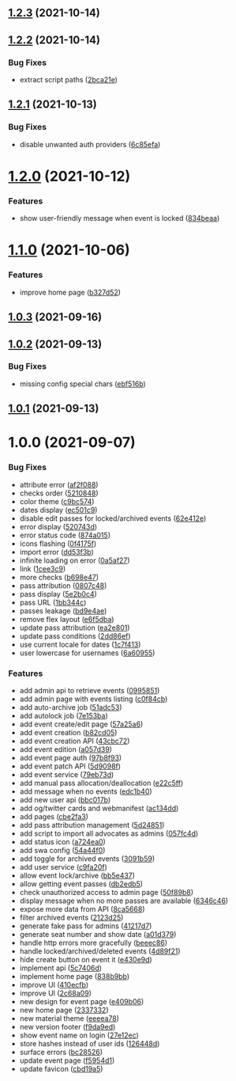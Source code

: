 ## [1.2.3](https://github.com/sinedied/azure-checkin/compare/1.2.2...1.2.3) (2021-10-14)

## [1.2.2](https://github.com/sinedied/azure-checkin/compare/1.2.1...1.2.2) (2021-10-14)

### Bug Fixes

- extract script paths ([2bca21e](https://github.com/sinedied/azure-checkin/commit/2bca21ebfc54255b9d99e7ac5b91a3cab0e2dcbf))

## [1.2.1](https://github.com/sinedied/azure-checkin/compare/1.2.0...1.2.1) (2021-10-13)

### Bug Fixes

- disable unwanted auth providers ([6c85efa](https://github.com/sinedied/azure-checkin/commit/6c85efa31491febbcb49ec2195c5344407f3148f))

# [1.2.0](https://github.com/sinedied/azure-checkin/compare/1.1.0...1.2.0) (2021-10-12)

### Features

- show user-friendly message when event is locked ([834beaa](https://github.com/sinedied/azure-checkin/commit/834beaa7dced4865c28f4ccd4860820956618369))

# [1.1.0](https://github.com/sinedied/azure-checkin/compare/1.0.3...1.1.0) (2021-10-06)

### Features

- improve home page ([b327d52](https://github.com/sinedied/azure-checkin/commit/b327d52405824fd366c772b8ad0748affba80463))

## [1.0.3](https://github.com/sinedied/azure-checkin/compare/1.0.2...1.0.3) (2021-09-16)

## [1.0.2](https://github.com/sinedied/azure-checkin/compare/1.0.1...1.0.2) (2021-09-13)

### Bug Fixes

- missing config special chars ([ebf516b](https://github.com/sinedied/azure-checkin/commit/ebf516bbe48343277fd0752df4e557a9ca18c142))

## [1.0.1](https://github.com/sinedied/azure-checkin/compare/1.0.0...1.0.1) (2021-09-13)

# 1.0.0 (2021-09-07)

### Bug Fixes

- attribute error ([af2f088](https://github.com/sinedied/azure-checkin/commit/af2f08889fb33af58c976d34c15963bed3063afa))
- checks order ([5210848](https://github.com/sinedied/azure-checkin/commit/52108480b392420ded87990a173225feac37292e))
- color theme ([c9bc574](https://github.com/sinedied/azure-checkin/commit/c9bc574155c12868f301e653f97d13cabaa9b767))
- dates display ([ec501c9](https://github.com/sinedied/azure-checkin/commit/ec501c9f68d674d1f8e75382e6f47271736bb980))
- disable edit passes for locked/archived events ([62e412e](https://github.com/sinedied/azure-checkin/commit/62e412e7df12c34834abd851e10baf33d550a88c))
- error display ([520743d](https://github.com/sinedied/azure-checkin/commit/520743d9b3317b0a040595b7061d01d6ee7ad069))
- error status code ([874a015](https://github.com/sinedied/azure-checkin/commit/874a01543bc4eda967126bd76f108ef8545b4fcf))
- icons flashing ([0f4175f](https://github.com/sinedied/azure-checkin/commit/0f4175ffb92eef8d86eac414fd3d073f8f23bdea))
- import error ([dd53f3b](https://github.com/sinedied/azure-checkin/commit/dd53f3be19732cf13afee3e9476c81c1a3864959))
- infinite loading on error ([0a5af27](https://github.com/sinedied/azure-checkin/commit/0a5af270bde664c28bccf5b6ae3b26664d0a5b03))
- link ([1cee3c9](https://github.com/sinedied/azure-checkin/commit/1cee3c9ac63ac8ba63edb1d1e4827caef8a31c19))
- more checks ([b698e47](https://github.com/sinedied/azure-checkin/commit/b698e47fa35658ab6b3ca3de8964d1e5aad96a40))
- pass attribution ([0807c48](https://github.com/sinedied/azure-checkin/commit/0807c48228dda42f05a92004f3ed149f03cc4621))
- pass display ([5e2b0c4](https://github.com/sinedied/azure-checkin/commit/5e2b0c44e391079016a41a3623156d5730d3fcf2))
- pass URL ([1bb344c](https://github.com/sinedied/azure-checkin/commit/1bb344c2566349f827b45e4d6c36ffcc21ffb8e5))
- passes leakage ([bd9e4ae](https://github.com/sinedied/azure-checkin/commit/bd9e4ae391d5b5fed413411bfea614b9eec91c44))
- remove flex layout ([e6f5dba](https://github.com/sinedied/azure-checkin/commit/e6f5dba70abbe7f8632be8f5f3bf45d2e754bd37))
- update pass attribution ([ea2e801](https://github.com/sinedied/azure-checkin/commit/ea2e8010882a8ce4403ce139b5b98df892b52534))
- update pass conditions ([2dd86ef](https://github.com/sinedied/azure-checkin/commit/2dd86ef9b7ecb102268963ef54cee707914ebe10))
- use current locale for dates ([1c7f413](https://github.com/sinedied/azure-checkin/commit/1c7f413be06fdb05a1d858eed7f2ab3553599dc7))
- user lowercase for usernames ([6a60955](https://github.com/sinedied/azure-checkin/commit/6a609550e0cce8a872a30cee2f0117343d036a73))

### Features

- add admin api to retrieve events ([0995851](https://github.com/sinedied/azure-checkin/commit/09958515f9d294e3ceb68927d15f304ac580f2c2))
- add admin page with events listing ([c0f84cb](https://github.com/sinedied/azure-checkin/commit/c0f84cb0eda1bd41950bfe741ea3e8629a4e4d89))
- add auto-archive job ([51adc53](https://github.com/sinedied/azure-checkin/commit/51adc53ce4d60197cd4d2d56577ecfaf3a535e14))
- add autolock job ([7e153ba](https://github.com/sinedied/azure-checkin/commit/7e153badbc0a0d6f26b7664e02147a24b0a84f31))
- add event create/edit page ([57a25a6](https://github.com/sinedied/azure-checkin/commit/57a25a609e8046bc56f053dacb6981cd329968d1))
- add event creation ([b82cd05](https://github.com/sinedied/azure-checkin/commit/b82cd05600dc552c36fba588813af327bc49c89c))
- add event creation API ([43cbc72](https://github.com/sinedied/azure-checkin/commit/43cbc720c90674ff6d40334c0e182cadd47dacdb))
- add event edition ([a057d39](https://github.com/sinedied/azure-checkin/commit/a057d399a83e68c30c60e62810b920179daeed8b))
- add event page auth ([97b8f93](https://github.com/sinedied/azure-checkin/commit/97b8f936825dcbf3d6c1b2358231949cf9a3f2e0))
- add event patch API ([5d9098f](https://github.com/sinedied/azure-checkin/commit/5d9098fbfcce686db073f23a6bbf61615f9bd3b9))
- add event service ([79eb73d](https://github.com/sinedied/azure-checkin/commit/79eb73d95acda7bf30444e71383221beb9f6d515))
- add manual pass allocation/deallocation ([e22c5ff](https://github.com/sinedied/azure-checkin/commit/e22c5ff8e26766517fe512182bfa8263ab8d72b1))
- add message when no events ([edc1b40](https://github.com/sinedied/azure-checkin/commit/edc1b409ce406b0d4053a400dae4c1628bb03fec))
- add new user api ([bbc017b](https://github.com/sinedied/azure-checkin/commit/bbc017bd1b55db0f3400f9ae1223ceb4d55fb925))
- add og/twitter cards and webmanifest ([ac134dd](https://github.com/sinedied/azure-checkin/commit/ac134dd36758e9bfe76f24edf6e4ae69765668c0))
- add pages ([cbe2fa3](https://github.com/sinedied/azure-checkin/commit/cbe2fa318f926dec298355874bd89b4a6ac7d8c0))
- add pass attribution management ([5d24851](https://github.com/sinedied/azure-checkin/commit/5d2485110a66fe458516ff076d83f9127a657e04))
- add script to import all advocates as admins ([057fc4d](https://github.com/sinedied/azure-checkin/commit/057fc4d1b190ae6d12250405e73b7fc8dae1db59))
- add status icon ([a724ea0](https://github.com/sinedied/azure-checkin/commit/a724ea007ff89607d54516dddad7408b79a0a3b8))
- add swa config ([54a44f0](https://github.com/sinedied/azure-checkin/commit/54a44f0444835c8a58f7eda5d70239f2c7a48646))
- add toggle for archived events ([3091b59](https://github.com/sinedied/azure-checkin/commit/3091b598bd6f8220c53c099bdd819c31b32c7bbb))
- add user service ([c9fa20f](https://github.com/sinedied/azure-checkin/commit/c9fa20f6631fa698fa0d8b70d15c92f39040c671))
- allow event lock/archive ([bb5e437](https://github.com/sinedied/azure-checkin/commit/bb5e437029fab32830f5258064b6e66b56eb4bf0))
- allow getting event passes ([db2edb5](https://github.com/sinedied/azure-checkin/commit/db2edb525b65c11c37b1bebef402c4c1360b98c2))
- check unauthorized access to admin page ([50f89b8](https://github.com/sinedied/azure-checkin/commit/50f89b8d8d60f4a9f4a15aaf5e54e261b5c0e7da))
- display message when no more passes are available ([6346c46](https://github.com/sinedied/azure-checkin/commit/6346c46660c43515b84533eb487fde6ce6b46d66))
- expose more data from API ([8ca5668](https://github.com/sinedied/azure-checkin/commit/8ca5668ca35547213e998c5a3852c679a4a46fb3))
- filter archived events ([2123d25](https://github.com/sinedied/azure-checkin/commit/2123d25929d75d832fd05bd8c7bcdc940c7f29a9))
- generate fake pass for admins ([41217d7](https://github.com/sinedied/azure-checkin/commit/41217d74b8cc676d8a623bf0ffbd0a54819e78e2))
- generate seat number and show date ([a01d379](https://github.com/sinedied/azure-checkin/commit/a01d379a1c05067b7b52681391be948fb916622d))
- handle http errors more gracefully ([beeec86](https://github.com/sinedied/azure-checkin/commit/beeec8602999e1a98c4cb5fb9ddda5a66c20691c))
- handle locked/archived/deleted events ([4d89f21](https://github.com/sinedied/azure-checkin/commit/4d89f21bdf3ee5cb85225acf9c4f3efcd214fd8f))
- hide create button on event it ([e430e9d](https://github.com/sinedied/azure-checkin/commit/e430e9debc3ca2127c4230f87e8012d30d96e7f6))
- implement api ([5c7406d](https://github.com/sinedied/azure-checkin/commit/5c7406dab243bdf734f0191b63f1aa47e3c9c745))
- implement home page ([838b9bb](https://github.com/sinedied/azure-checkin/commit/838b9bbfa16e64d0e11f8400c9d2b5d9eb971b46))
- improve UI ([410ecfb](https://github.com/sinedied/azure-checkin/commit/410ecfbb28c2748034398762f3784cde692d9198))
- improve UI ([2c68a09](https://github.com/sinedied/azure-checkin/commit/2c68a091b5d3ddebf4e750029dae1dc9928e8f19))
- new design for event page ([e409b06](https://github.com/sinedied/azure-checkin/commit/e409b06660cb993b8c75e99b5fed53f44d6dff89))
- new home page ([2337332](https://github.com/sinedied/azure-checkin/commit/2337332f17e78f478a4a4060db48c610190a8f5f))
- new material theme ([eeeea78](https://github.com/sinedied/azure-checkin/commit/eeeea78561b9b85f9b7d721b274ea0db182cd08d))
- new version footer ([f9da9ed](https://github.com/sinedied/azure-checkin/commit/f9da9ed7d8535896a717dd51107d95a3c93605ad))
- show event name on login ([27e12ec](https://github.com/sinedied/azure-checkin/commit/27e12ec79f83ab20130bd473e0818ac6cd0955be))
- store hashes instead of user ids ([126448d](https://github.com/sinedied/azure-checkin/commit/126448dfe589730c7571bde428e4c70fe19ece53))
- surface errors ([bc28526](https://github.com/sinedied/azure-checkin/commit/bc285264e2696d523264097434f3a8687385d2f3))
- update event page ([f5954d1](https://github.com/sinedied/azure-checkin/commit/f5954d107d8049e13cdb77733f4e2e5ebe0297cf))
- update favicon ([cbd19a5](https://github.com/sinedied/azure-checkin/commit/cbd19a58be529a5ba66abad64f142da28c7bc3fb))
